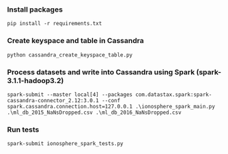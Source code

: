 ### Install packages
`pip install -r requirements.txt`

### Create keyspace and table in Cassandra
`python cassandra_create_keyspace_table.py`

### Process datasets and write into Cassandra using Spark (spark-3.1.1-hadoop3.2)

`spark-submit --master local[4] --packages com.datastax.spark:spark-cassandra-connector_2.12:3.0.1 --conf spark.cassandra.connection.host=127.0.0.1 .\ionosphere_spark_main.py .\ml_db_2015_NaNsDropped.csv .\ml_db_2016_NaNsDropped.csv`

### Run tests
`spark-submit ionosphere_spark_tests.py`
